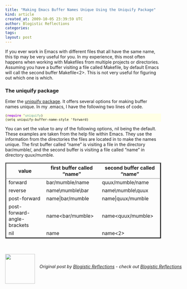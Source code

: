 ```yaml
---
title: "Making Emacs Buffer Names Unique Using the Uniquify Package"
kind: article
created_at: 2009-10-05 23:39:59 UTC
author: Blogistic Reflections
categories: 
tags: 
layout: post
---
```

<p>
If you ever work in Emacs with different files that all have the same name, this tip may be very useful for you.  In my experience, this most often happens when working with Makefiles from multiple projects or directories.  Assuming you have a buffer visiting a file called Makefile, by default Emacs will call the second buffer Makefile&lt;2&gt;. This is not very useful for figuring out which one is which.
</p>
<div id="outline-container-1.1" class="outline-3">
<h3 id="sec-1.1">The uniquify package </h3>
<div id="text-1.1">
<p>
Enter the <a href="http://www.emacswiki.org/emacs/uniquify">uniquify package</a>. It offers several options for making buffer names unique.  In my .emacs, I have the following two lines of code.
</p>
<pre style="background-color:#FFFFE5;font-size:8pt;" class="src src-emacs-lisp">
(<span style="color:#a020f0;font-weight:bold;">require</span> '<span style="color:#5f9ea0;">uniquify</span>)
(setq uniquify-buffer-name-style 'forward)
</pre>
<p>
You can set the value to any of the following options, nil being the default. These examples are taken from the help file within Emacs. They use the information from the directories the files are located in to make the names unique.  The first buffer called &#8220;name&#8221; is visiting a file in the directory bar/mumble/, and the second buffer is visiting a file called &#8220;name&#8221; in directory quux/mumble.
</p>
<table border="2" cellspacing="0" cellpadding="6" rules="groups">
<col align="left"></col>
<col align="left"></col>
<col align="left"></col>
<thead>
<tr>
<th>value</th>
<th>first buffer called &#8220;name&#8221;</th>
<th>second buffer called &#8220;name&#8221;</th>
</tr>
</thead>
<tbody>
<tr>
<td>forward</td>
<td>bar/mumble/name</td>
<td>quux/mumble/name</td>
</tr>
<tr>
<td>reverse</td>
<td>name\mumble\bar</td>
<td>name\mumble\quux</td>
</tr>
<tr>
<td>post-forward</td>
<td>name|bar/mumble</td>
<td>name|quux/mumble</td>
</tr>
<tr>
<td>post-forward-angle-brackets</td>
<td>name&lt;bar/mumble&gt;</td>
<td>name&lt;quux/mumble&gt;</td>
</tr>
<tr>
<td>nil</td>
<td>name</td>
<td>name&lt;2&gt;</td>
</tr>
</tbody>
</table>
</div>
</div><br />  <a rel="nofollow" href="http://feeds.wordpress.com/1.0/gocomments/blogisticreflections.wordpress.com/136/"><img alt="" border="0" src="http://feeds.wordpress.com/1.0/comments/blogisticreflections.wordpress.com/136/" /></a> <img alt="" border="0" src="https://pixel.wp.com/b.gif?host=blogisticreflections.wordpress.com&#038;blog=9541286&#038;post=136&#038;subd=blogisticreflections&#038;ref=&#038;feed=1" width="1" height="1" /><div class="author">
  <img src="" style="width: 96px; height: 96;">
  <span style="position: absolute; padding: 32px 15px;">
    <i>Original post by <a href="http://twitter.com/">Blogistic Reflections</a> - check out <a href="https://blogisticreflections.wordpress.com">Blogistic Reflections</a></i>
  </span>
</div>
